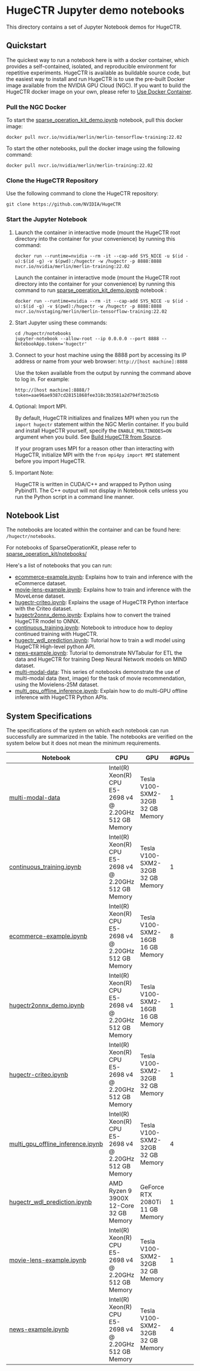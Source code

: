 # HugeCTR Jupyter demo notebooks
This directory contains a set of Jupyter Notebook demos for HugeCTR.

## Quickstart
The quickest way to run a notebook here is with a docker container, which provides a self-contained, isolated, and reproducible environment for repetitive experiments. HugeCTR is available as buildable source code, but the easiest way to install and run HugeCTR is to use the pre-built Docker image available from the NVIDIA GPU Cloud (NGC). If you want to build the HugeCTR docker image on your own, please refer to [Use Docker Container](../docs/mainpage.md#use-docker-container).

### Pull the NGC Docker
To start the [sparse_operation_kit_demo.ipynb](../sparse_operation_kit/notebooks/sparse_operation_kit_demo.ipynb) notebook, pull this docker image:
```
docker pull nvcr.io/nvidia/merlin/merlin-tensorflow-training:22.02
```

To start the other notebooks, pull the docker image using the following command:
```
docker pull nvcr.io/nvidia/merlin/merlin-training:22.02
```

### Clone the HugeCTR Repository
Use the following command to clone the HugeCTR repository:
```
git clone https://github.com/NVIDIA/HugeCTR
```

### Start the Jupyter Notebook

1. Launch the container in interactive mode (mount the HugeCTR root directory into the container for your convenience) by running this command: 
   ```
   docker run --runtime=nvidia --rm -it --cap-add SYS_NICE -u $(id -u):$(id -g) -v $(pwd):/hugectr -w /hugectr -p 8888:8888 nvcr.io/nvidia/merlin/merlin-training:22.02
   ```  
   Launch the container in interactive mode (mount the HugeCTR root directory into the container for your convenience) by running this command to run [sparse_operation_kit_demo.ipynb](../sparse_operation_kit/notebooks/sparse_operation_kit_demo.ipynb) notebook : 
   ```
   docker run --runtime=nvidia --rm -it --cap-add SYS_NICE -u $(id -u):$(id -g) -v $(pwd):/hugectr -w /hugectr -p 8888:8888 nvcr.io/nvstaging/merlin/merlin-tensorflow-training:22.02
   ```

2. Start Jupyter using these commands: 
   ```
   cd /hugectr/notebooks
   jupyter-notebook --allow-root --ip 0.0.0.0 --port 8888 --NotebookApp.token='hugectr'
   ```

3. Connect to your host machine using the 8888 port by accessing its IP address or name from your web browser: `http://[host machine]:8888`

   Use the token available from the output by running the command above to log in. For example:

   `http://[host machine]:8888/?token=aae96ae9387cd28151868fee318c3b3581a2d794f3b25c6b`

4. Optional: Import MPI.

   By default, HugeCTR initializes and finalizes MPI when you run the `import hugectr` statement within the NGC Merlin container.
   If you build and install HugeCTR yourself, specify the `ENABLE_MULTINODES=ON` argument when you build.
   See [Build HugeCTR from Source](../docs/hugectr_contributor_guide.md#build-hugectr-from-source).

   If your program uses MPI for a reason other than interacting with HugeCTR, initialize MPI with the `from mpi4py import MPI` statement before you import HugeCTR.
   
5. Important Note:

   HugeCTR is written in CUDA/C++ and wrapped to Python using Pybind11. The C++ output will not display in Notebook cells unless you run the Python script in a command line manner.



## Notebook List
The notebooks are located within the container and can be found here: `/hugectr/notebooks`.

For notebooks of SparseOperationKit, please refer to [sparse_operation_kit/notebooks/](../sparse_operation_kit/notebooks/ReadMe.md)

Here's a list of notebooks that you can run:
- [ecommerce-example.ipynb](ecommerce-example.ipynb): Explains how to train and inference with the eCommerce dataset.
- [movie-lens-example.ipynb](movie-lens-example.ipynb): Explains how to train and inference with the MoveLense dataset.
- [hugectr-criteo.ipynb](hugectr_criteo.ipynb): Explains the usage of HugeCTR Python interface with the Criteo dataset.
- [hugectr2onnx_demo.ipynb](hugectr2onnx_demo.ipynb): Explains how to convert the trained HugeCTR model to ONNX.
- [continuous_training.ipynb](continuous_training.ipynb): Notebook to introduce how to deploy continued training with HugeCTR.
- [hugectr_wdl_prediction.ipynb](hugectr_wdl_prediction.ipynb): Tutorial how to train a wdl model using HugeCTR High-level python API.
- [news-example.ipynb](news-example.ipynb): Tutorial to demonstrate NVTabular for ETL the data and HugeCTR for training Deep Neural Network models on MIND dataset.
- [multi-modal-data](multi-modal-data): This series of notebooks demonstrate the use of multi-modal data (text, image) for the task of movie recommendation, using the Movielens-25M dataset.
- [multi_gpu_offline_inference.ipynb](multi_gpu_offline_inference.ipynb): Explain how to do multi-GPU offline inference with HugeCTR Python APIs.

## System Specifications
The specifications of the system on which each notebook can run successfully are summarized in the table. The notebooks are verified on the system below but it does not mean the minimum requirements.

| Notebook                                                               | CPU                                                          | GPU                              | #GPUs | Author         |
| ---------------------------------------------------------------------- | ------------------------------------------------------------ | -------------------------------- | ----- | -------------- |
| [multi-modal-data](multi-modal-data)                                   | Intel(R) Xeon(R) CPU E5-2698 v4 @ 2.20GHz<br />512 GB Memory | Tesla V100-SXM2-32GB<br />32 GB Memory | 1     | Vinh Nguyen    |
| [continuous_training.ipynb](continuous_training.ipynb)                 | Intel(R) Xeon(R) CPU E5-2698 v4 @ 2.20GHz<br />512 GB Memory | Tesla V100-SXM2-32GB<br />32 GB Memory | 1     | Xiaolei Shi    |
| [ecommerce-example.ipynb](ecommerce-example.ipynb)                     | Intel(R) Xeon(R) CPU E5-2698 v4 @ 2.20GHz<br />512 GB Memory | Tesla V100-SXM2-16GB<br />16 GB Memory | 8     | Vinh Nguyen    |
| [hugectr2onnx_demo.ipynb](hugectr2onnx_demo.ipynb)                     | Intel(R) Xeon(R) CPU E5-2698 v4 @ 2.20GHz<br />512 GB Memory | Tesla V100-SXM2-16GB<br />16 GB Memory | 1     | Kingsley Liu   |
| [hugectr-criteo.ipynb](hugectr_criteo.ipynb)                           | Intel(R) Xeon(R) CPU E5-2698 v4 @ 2.20GHz<br />512 GB Memory | Tesla V100-SXM2-32GB<br />32 GB Memory | 1     | Kingsley Liu   |
| [multi_gpu_offline_inference.ipynb](multi_gpu_offline_inference.ipynb) | Intel(R) Xeon(R) CPU E5-2698 v4 @ 2.20GHz<br />512 GB Memory | Tesla V100-SXM2-32GB<br />32 GB Memory | 4     | Kingsley Liu   |
| [hugectr_wdl_prediction.ipynb](hugectr_wdl_prediction.ipynb)           | AMD Ryzen 9 3900X 12-Core <br />32 GB Memory                 | GeForce RTX 2080Ti<br />11 GB Memory   | 1       | Yingcan Wei    |
| [movie-lens-example.ipynb](movie-lens-example.ipynb)                   | Intel(R) Xeon(R) CPU E5-2698 v4 @ 2.20GHz<br />512 GB Memory | Tesla V100-SXM2-32GB<br />32 GB Memory | 1     | Vinh Nguyen    |
| [news-example.ipynb](news-example.ipynb)                               | Intel(R) Xeon(R) CPU E5-2698 v4 @ 2.20GHz<br />512 GB Memory | Tesla V100-SXM2-32GB<br />32 GB Memory | 4     | Ashish Sardana |
